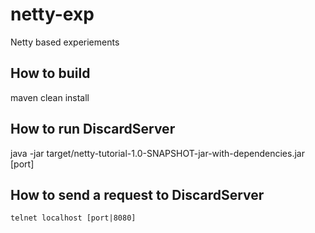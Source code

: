 netty-exp
=========

Netty based experiements

How to build
------------
maven clean install

How to run DiscardServer
------------------------
java -jar target/netty-tutorial-1.0-SNAPSHOT-jar-with-dependencies.jar [port]

How to send a request to DiscardServer
--------------------------------------
<code>telnet localhost [port|8080]</code>
